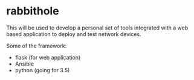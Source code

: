 # rabbithole

This will be used to develop a personal set of tools integrated with a web based application to deploy and test network devices. 

Some of the framework:
  - flask (for web application)
  - Ansible
  - python (going for 3.5)
  
